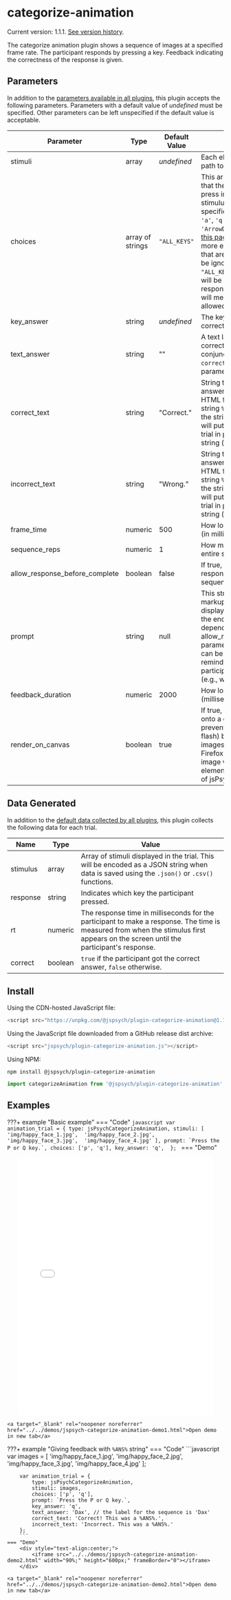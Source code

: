# categorize-animation

Current version: 1.1.1. [See version history](https://github.com/jspsych/jsPsych/blob/main/packages/plugin-categorize-animation/CHANGELOG.md).

The categorize animation plugin shows a sequence of images at a specified frame rate. The participant responds by pressing a key. Feedback indicating the correctness of the response is given.

## Parameters

In addition to the [parameters available in all plugins](../overview/plugins.md#parameters-available-in-all-plugins), this plugin accepts the following parameters. Parameters with a default value of *undefined* must be specified. Other parameters can be left unspecified if the default value is acceptable.

| Parameter                      | Type             | Default Value      | Description                              |
| ------------------------------ | ---------------- | ------------------ | ---------------------------------------- |
| stimuli                        | array            | *undefined*        | Each element of the array is a path to an image file. |
| choices                        | array of strings | `"ALL_KEYS"` | This array contains the key(s) that the participant is allowed to press in order to respond to the stimulus. Keys should be specified as characters (e.g., `'a'`, `'q'`, `' '`, `'Enter'`, `'ArrowDown'`) - see [this page](https://developer.mozilla.org/en-US/docs/Web/API/KeyboardEvent/key/Key_Values) and [this page (event.key column)](https://www.freecodecamp.org/news/javascript-keycode-list-keypress-event-key-codes/) for more examples. Any key presses that are not listed in the array will be ignored. The default value of `"ALL_KEYS"` means that all keys will be accepted as valid responses. Specifying `"NO_KEYS"` will mean that no responses are allowed. |
| key_answer                     | string           | *undefined*        | The key character indicating the correct response. |
| text_answer                    | string           | ""                 | A text label that describes the correct answer. Used in conjunction with the `correct_text` and `incorrect_text` parameters. |
| correct_text                   | string           | "Correct."         | String to show when the correct answer is given. Can contain HTML formatting. The special string `%ANS%` can be used within the string. If present, the plugin will put the `text_answer` for the trial in place of the %ANS% string (see example below). |
| incorrect_text                 | string           | "Wrong."           | String to show when the wrong answer is given. Can contain HTML formatting. The special string `%ANS%` can be used within the string. If present, the plugin will put the `text_answer` for the trial in place of the %ANS% string (see example below). |
| frame_time                     | numeric          | 500                | How long to display each image (in milliseconds). |
| sequence_reps                  | numeric          | 1                  | How many times to show the entire sequence. |
| allow_response_before_complete | boolean          | false              | If true, the participant can respond before the animation sequence finishes. |
| prompt                         | string           | null               | This string can contain HTML markup. Any content here will be displayed below the stimulus or the end of the animation depending on the allow_response_before_complete parameter. The intention is that it can be used to provide a reminder about the action the participant is supposed to take (e.g., which key to press). |
| feedback_duration              | numeric          | 2000               | How long to show the feedback (milliseconds). |
| render_on_canvas               | boolean          | true               | If true, the images will be drawn onto a canvas element. This prevents a blank screen (white flash) between consecutive images in some browsers, like Firefox and Edge. If false, the image will be shown via an img element, as in previous versions of jsPsych. |

## Data Generated

In addition to the [default data collected by all plugins](../overview/plugins.md#data-collected-by-all-plugins), this plugin collects the following data for each trial.

| Name      | Type    | Value                                    |
| --------- | ------- | ---------------------------------------- |
| stimulus  | array   | Array of stimuli displayed in the trial. This will be encoded as a JSON string when data is saved using the `.json()` or `.csv()` functions. |
| response  | string  | Indicates which key the participant pressed. |
| rt        | numeric | The response time in milliseconds for the participant to make a response. The time is measured from when the stimulus first appears on the screen until the participant's response. |
| correct   | boolean | `true` if the participant got the correct answer, `false` otherwise. |

## Install

Using the CDN-hosted JavaScript file:

```js
<script src="https://unpkg.com/@jspsych/plugin-categorize-animation@1.1.1"></script>
```

Using the JavaScript file downloaded from a GitHub release dist archive:

```js
<script src="jspsych/plugin-categorize-animation.js"></script>
```

Using NPM:

```
npm install @jspsych/plugin-categorize-animation
```
```js
import categorizeAnimation from '@jspsych/plugin-categorize-animation';
```

## Examples

???+ example "Basic example"
    === "Code"
        ```javascript
        var animation_trial = {
            type: jsPsychCategorizeAnimation,
            stimuli: [
                'img/happy_face_1.jpg', 
                'img/happy_face_2.jpg', 
                'img/happy_face_3.jpg', 
                'img/happy_face_4.jpg'
            ],
            prompt: `Press the P or Q key.`,
            choices: ['p', 'q'],
            key_answer: 'q', 
        };
        ```
    === "Demo"
        <div style="text-align:center;">
            <iframe src="../../demos/jspsych-categorize-animation-demo1.html" width="90%;" height="600px;" frameBorder="0"></iframe>
        </div>

    <a target="_blank" rel="noopener noreferrer" href="../../demos/jspsych-categorize-animation-demo1.html">Open demo in new tab</a>

???+ example "Giving feedback with `%ANS%` string"
    === "Code"
        ```javascript
        var images = [
            'img/happy_face_1.jpg', 
            'img/happy_face_2.jpg', 
            'img/happy_face_3.jpg', 
            'img/happy_face_4.jpg'
        ];

        var animation_trial = {
            type: jsPsychCategorizeAnimation,
            stimuli: images,
            choices: ['p', 'q'],
            prompt: `Press the P or Q key.`,
            key_answer: 'q', 
            text_answer: 'Dax', // the label for the sequence is 'Dax'
            correct_text: 'Correct! This was a %ANS%.',
            incorrect_text: 'Incorrect. This was a %ANS%.'
        };
        ```
    === "Demo"
        <div style="text-align:center;">
            <iframe src="../../demos/jspsych-categorize-animation-demo2.html" width="90%;" height="600px;" frameBorder="0"></iframe>
        </div>

    <a target="_blank" rel="noopener noreferrer" href="../../demos/jspsych-categorize-animation-demo2.html">Open demo in new tab</a>
